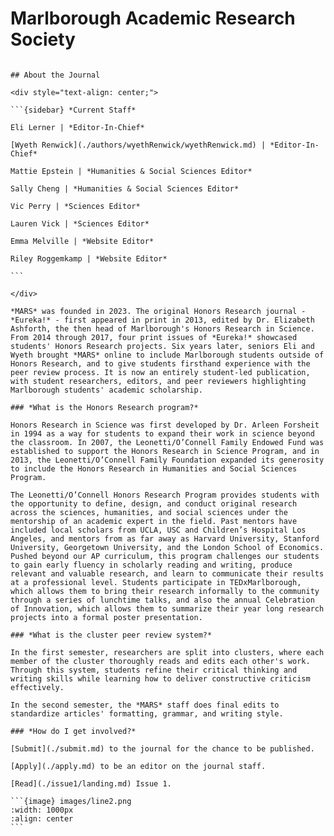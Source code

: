 # Marlborough Academic Research Society 

````{div} full-width

## About the Journal

<div style="text-align: center;"> 

```{sidebar} *Current Staff*

Eli Lerner | *Editor-In-Chief*

[Wyeth Renwick](./authors/wyethRenwick/wyethRenwick.md) | *Editor-In-Chief*

Mattie Epstein | *Humanities & Social Sciences Editor*

Sally Cheng | *Humanities & Social Sciences Editor*

Vic Perry | *Sciences Editor*

Lauren Vick | *Sciences Editor*

Emma Melville | *Website Editor*

Riley Roggemkamp | *Website Editor*

```

</div>

*MARS* was founded in 2023. The original Honors Research journal - *Eureka!* - first appeared in print in 2013, edited by Dr. Elizabeth Ashforth, the then head of Marlborough's Honors Research in Science. From 2014 through 2017, four print issues of *Eureka!* showcased students' Honors Research projects. Six years later, seniors Eli and Wyeth brought *MARS* online to include Marlborough students outside of Honors Research, and to give students firsthand experience with the peer review process. It is now an entirely student-led publication, with student researchers, editors, and peer reviewers highlighting Marlborough students' academic scholarship.

### *What is the Honors Research program?* 

Honors Research in Science was first developed by Dr. Arleen Forsheit in 1994 as a way for students to expand their work in science beyond the classroom. In 2007, the Leonetti/O’Connell Family Endowed Fund was established to support the Honors Research in Science Program, and in 2013, the Leonetti/O’Connell Family Foundation expanded its generosity to include the Honors Research in Humanities and Social Sciences Program. 

The Leonetti/O’Connell Honors Research Program provides students with the opportunity to define, design, and conduct original research across the sciences, humanities, and social sciences under the mentorship of an academic expert in the field. Past mentors have included local scholars from UCLA, USC and Children’s Hospital Los Angeles, and mentors from as far away as Harvard University, Stanford University, Georgetown University, and the London School of Economics. Pushed beyond our AP curriculum, this program challenges our students to gain early fluency in scholarly reading and writing, produce relevant and valuable research, and learn to communicate their results at a professional level. Students participate in TEDxMarlborough, which allows them to bring their research informally to the community through a series of lunchtime talks, and also the annual Celebration of Innovation, which allows them to summarize their year long research projects into a formal poster presentation. 

### *What is the cluster peer review system?* 

In the first semester, researchers are split into clusters, where each member of the cluster thoroughly reads and edits each other's work. Through this system, students refine their critical thinking and writing skills while learning how to deliver constructive criticism effectively.

In the second semester, the *MARS* staff does final edits to standardize articles' formatting, grammar, and writing style.

### *How do I get involved?*

[Submit](./submit.md) to the journal for the chance to be published.

[Apply](./apply.md) to be an editor on the journal staff.

[Read](./issue1/landing.md) Issue 1.

```{image} images/line2.png
:width: 1000px
:align: center
```

